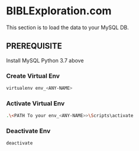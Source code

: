 # BIBLExploration.com

This section is to load the data to your MySQL DB.

## PREREQUISITE
Install MySQL
Python 3.7 above


### Create Virtual Env
```bash
virtualenv env_<ANY-NAME>
```

### Activate Virtual Env
```bash
.\<PATH To your env_<ANY-NAME>>\Scripts\activate
```

### Deactivate Env
```bash
deactivate
```

